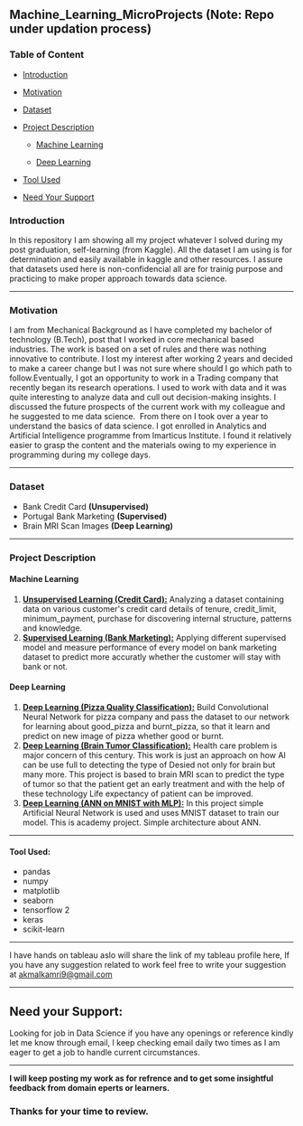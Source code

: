 ## Machine_Learning_MicroProjects (Note: Repo under updation process)

### Table of Content
  - [Introduction](#introduction)
  - [Motivation](#motivation)
  - [Dataset](#dataset)
  - [Project Description](#project-description)
 
      - [Machine Learning](#machine-learning)
      
      - [Deep Learning](#deep-learning)
     
  - [Tool Used](#tool-used)
  - [Need Your Support](#need-your-support)

### Introduction
In this repository I am showing all my project whatever I solved during my post graduation, self-learning (from Kaggle). All the dataset I am using is for determination and easily available in kaggle and other resources. I assure that datasets used here is non-confidencial all are for trainig purpose and practicing to make proper approach towards data science.

---

### Motivation
I am from Mechanical Background as I have completed my bachelor of technology (B.Tech), post that I worked in core mechanical based industries. The work is based on a set of rules and there was nothing innovative to contribute. I lost my interest after working 2 years and decided to make a career change but I was not sure where should I go which path to follow.Eventually, I got an opportunity to work in a Trading company that recently began its research operations. I used to work with data and it was quite interesting to analyze data and cull out decision-making insights. I discussed the future prospects of the current work with my colleague and he suggested to me data science.  From there on I took over a year to understand the basics of data science. I got enrolled in Analytics and Artificial Intelligence programme from Imarticus Institute. I found it relatively easier to grasp the content and the materials owing to my experience in programming during my college days.

---

### Dataset

  - Bank Credit Card **(Unsupervised)**
  - Portugal Bank Marketing **(Supervised)**
  - Brain MRI Scan Images **(Deep Learning)**

---

### Project Description

#### Machine Learning
   1. [**Unsupervised Learning (Credit Card):**](https://github.com/akmal1994/Machine_Learning_MicroProjects/blob/main/ML-Unsupervised-Learning/Bank-Clustering.ipynb) Analyzing a dataset containing data on various customer's credit card details of tenure, credit_limit,     minimum_payment, purchase for discovering internal structure, patterns and knowledge.
   2. [**Supervised Learning (Bank Marketing):**](https://github.com/akmal1994/Machine_Learning_MicroProjects/blob/main/ML-Supervised-Learning/Bank_Marketing_Classification.ipynb) Applying different supervised model and measure performance of every model on bank marketing dataset to predict more accuratly whether the customer will stay with bank or not.

#### Deep Learning
   1. [**Deep Learning (Pizza Quality Classification):**](https://github.com/akmal1994/Machine_Learning_MicroProjects/blob/main/Deep%20Learning/Pizza_Classification_CNN%20(DL).ipynb) Build Convolutional Neural Network for pizza company and pass the dataset to our network for learning about good_pizza and burnt_pizza, so that it learn and predict on new image of pizza whether good or burnt.
   2. [**Deep Learning (Brain Tumor Classification):**](https://github.com/akmal1994/Machine_Learning_MicroProjects/blob/main/Deep%20Learning/Brain-Tumor-Classification.ipynb) Health care problem is major concern of this century. This work is just an approach on how AI can be use full to detecting the type of Desied not only for brain but many more. This project is based to brain MRI scan to predict the type of tumor so that the patient get an early treatment and with the help of these technology Life expectancy of patient can be improved.
   3. [**Deep Learning (ANN on MNIST with MLP):**](https://github.com/akmal1994/Machine_Learning_MicroProjects/blob/main/Deep%20Learning/Deep%20Learning%20(MNIST%20with%20MLP).ipynb) In this project simple Artificial Neural Network is used and uses MNIST dataset to train our model. This is academy project. Simple architecture about ANN.


---

#### Tool Used:

  - pandas
  - numpy
  - matplotlib
  - seaborn
  - tensorflow 2
  - keras
  - scikit-learn

---

I have hands on tableau aslo will share the link of my tableau profile here, If you have any suggestion related to work feel free to write your suggestion at akmalkamri9@gmail.com 

---

## Need your Support:
Looking for job in Data Science if you have any openings or reference kindly let me know through email, I keep checking email daily two times as I am eager to get a job to handle current circumstances.

---

**I will keep posting my work as for refrence and to get some insightful feedback from domain eperts or learners.**

### Thanks for your time to review.

